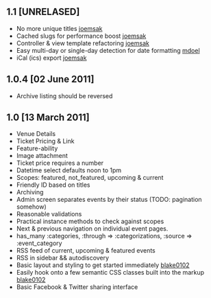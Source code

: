 ## 1.1 [UNRELASED]
* No more unique titles [joemsak](https://github.com/joemsak)
* Cached slugs for performance boost [joemsak](https://github.com/joemsak)
* Controller & view template refactoring [joemsak](https://github.com/joemsak)
* Easy multi-day or single-day detection for date formatting [mdoel](https://github.com/mdoel)
* iCal (ics) export [joemsak](https://github.com/joemsak)

## 1.0.4 [02 June 2011]
* Archive listing should be reversed


## 1.0 [13 March 2011]

* Venue Details
* Ticket Pricing & Link
* Feature-ability
* Image attachment
* Ticket price requires a number
* Datetime select defaults noon to 1pm
* Scopes: featured, not_featured, upcoming & current
* Friendly ID based on titles
* Archiving
* Admin screen separates events by their status (TODO: pagination somehow)
* Reasonable validations
* Practical instance methods to check against scopes
* Next & previous navigation on individual event pages.
* has_many :categories, :through => :categorizations, :source => :event_category
* RSS feed of current, upcoming & featured events
* RSS in sidebar && autodiscovery
* Basic layout and styling to get started immediately [blake0102](http://github.com/blake0102)
* Easily hook onto a few semantic CSS classes built into the markup [blake0102](http://github.com/blake0102)
* Basic Facebook & Twitter sharing interface